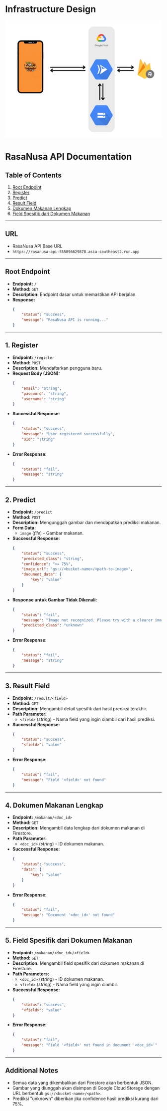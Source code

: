 # **Infrastructure Design**
![Infrastructure Design](infrastructure.png)

# **RasaNusa API Documentation**

## **Table of Contents**
1. [Root Endpoint](#root-endpoint)
2. [Register](#1-register)
3. [Predict](#2-predict)
4. [Result Field](#3-result-field)
5. [Dokumen Makanan Lengkap](#4-dokumen-makanan-lengkap)
6. [Field Spesifik dari Dokumen Makanan](#5-field-spesifik-dari-dokumen-makanan)

---

## **URL**
* RasaNusa API Base URL
* `https://rasanusa-api-555896629878.asia-southeast2.run.app`

---

## **Root Endpoint**
- **Endpoint:** `/`
- **Method:** `GET`
- **Description:** Endpoint dasar untuk memastikan API berjalan.
- **Response:**
    ```json
    {
        "status": "success",
        "message": "RasaNusa API is running..."
    }
    ```

---

## **1. Register**
- **Endpoint:** `/register`
- **Method:** `POST`
- **Description:** Mendaftarkan pengguna baru.
- **Request Body (JSON):**
    ```json
    {
        "email": "string",
        "password": "string",
        "username": "string"
    }
    ```
- **Successful Response:**
    ```json
    {
        "status": "success",
        "message": "User registered successfully",
        "uid": "string"
    }
    ```
- **Error Response:**
    ```json
    {
        "status": "fail",
        "message": "string"
    }
    ```

---

## **2. Predict**
- **Endpoint:** `/predict`
- **Method:** `POST`
- **Description:** Mengunggah gambar dan mendapatkan prediksi makanan.
- **Form Data:**
    - `image` (*file*) - Gambar makanan.
- **Successful Response:**
    ```json
    {
        "status": "success",
        "predicted_class": "string",
        "confidence": ">= 75%",
        "image_url": "gs://<bucket-name>/<path-to-image>",
        "document_data": {
            "key": "value"
        }
    }
    ```
- **Response untuk Gambar Tidak Dikenali:**
    ```json
    {
        "status": "fail",
        "message": "Image not recognized. Please try with a clearer image.",
        "predicted_class": "unknown"
    }
    ```
- **Error Response:**
    ```json
    {
        "status": "fail",
        "message": "string"
    }
    ```

---

## **3. Result Field**
- **Endpoint:** `/result/<field>`
- **Method:** `GET`
- **Description:** Mengambil detail spesifik dari hasil prediksi terakhir.
- **Path Parameter:**
    - `<field>` (*string*) - Nama field yang ingin diambil dari hasil prediksi.
- **Successful Response:**
    ```json
    {
        "status": "success",
        "<field>": "value"
    }
    ```
- **Error Response:**
    ```json
    {
        "status": "fail",
        "message": "Field '<field>' not found"
    }
    ```

---

## **4. Dokumen Makanan Lengkap**
- **Endpoint:** `/makanan/<doc_id>`
- **Method:** `GET`
- **Description:** Mengambil data lengkap dari dokumen makanan di Firestore.
- **Path Parameter:**
    - `<doc_id>` (*string*) - ID dokumen makanan.
- **Successful Response:**
    ```json
    {
        "status": "success",
        "data": {
            "key": "value"
        }
    }
    ```
- **Error Response:**
    ```json
    {
        "status": "fail",
        "message": "Document '<doc_id>' not found"
    }
    ```

---

## **5. Field Spesifik dari Dokumen Makanan**
- **Endpoint:** `/makanan/<doc_id>/<field>`
- **Method:** `GET`
- **Description:** Mengambil field spesifik dari dokumen makanan di Firestore.
- **Path Parameters:**
    - `<doc_id>` (*string*) - ID dokumen makanan.
    - `<field>` (*string*) - Nama field yang ingin diambil.
- **Successful Response:**
    ```json
    {
        "status": "success",
        "<field>": "value"
    }
    ```
- **Error Response:**
    ```json
    {
        "status": "fail",
        "message": "Field '<field>' not found in document '<doc_id>'"
    }
    ```

---

## **Additional Notes**
- Semua data yang dikembalikan dari Firestore akan berbentuk JSON.
- Gambar yang diunggah akan disimpan di Google Cloud Storage dengan URL berbentuk `gs://<bucket-name>/<path>`.
- Prediksi "unknown" diberikan jika confidence hasil prediksi kurang dari 75%.
